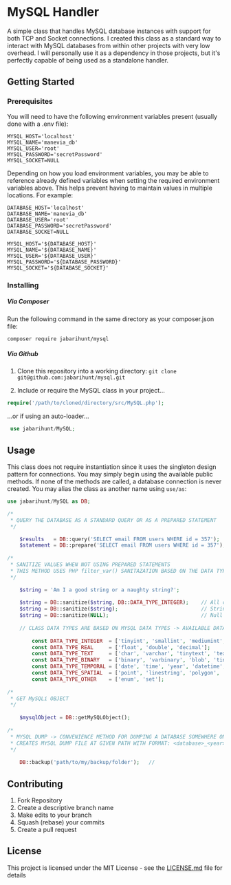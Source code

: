 # MySQL Handler

A simple class that handles MySQL database instances with support for both TCP and Socket connections.  I created this class as a standard way to interact with MySQL databases from within other projects with very low overhead.  I will personally use it as a dependency in those projects, but it's perfectly capable of being used as a standalone handler.

## Getting Started

### Prerequisites

You will need to have the following environment variables present (usually done with a .env file):

```dotenv
MYSQL_HOST='localhost'
MYSQL_NAME='manevia_db'
MYSQL_USER='root'
MYSQL_PASSWORD='secretPassword'
MYSQL_SOCKET=NULL
```

Depending on how you load environment variables, you may be able to reference already defined variables when setting the required environment variables above.  This helps prevent having to maintain values in multiple locations.  For example:

```dotenv
DATABASE_HOST='localhost'
DATABASE_NAME='manevia_db'
DATABASE_USER='root'
DATABASE_PASSWORD='secretPassword'
DATABASE_SOCKET=NULL

MYSQL_HOST='${DATABASE_HOST}'
MYSQL_NAME='${DATABASE_NAME}'
MYSQL_USER='${DATABASE_USER}'
MYSQL_PASSWORD='${DATABASE_PASSWORD}'
MYSQL_SOCKET='${DATABASE_SOCKET}'
```
### Installing

##### Via Composer

Run the following command in the same directory as your composer.json file:

`composer require jabarihunt/mysql`

##### Via Github

1. Clone this repository into a working directory: `git clone git@github.com:jabarihunt/mysql.git`

2. Include or require the MySQL class in your project...

```php
require('/path/to/cloned/directory/src/MySQL.php');
```
...or if using an auto-loader...

```php
 use jabarihunt/MySQL;
```

## Usage

This class does not require instantiation since it uses the singleton design pattern for connections.  You may simply begin using the available public methods.  If none of the methods are called, a database connection is never created.  You may alias the class as another name using `use/as`: 

```php
use jabarihunt/MySQL as DB;

/*
 * QUERY THE DATABASE AS A STANDARD QUERY OR AS A PREPARED STATEMENT
 */

    $results   = DB::query('SELECT email FROM users WHERE id = 357');      // mysqli_result or false
    $statement = DB::prepare('SELECT email FROM users WHERE id = 357');    // mysqli_statement or false
    
/*
 * SANITIZE VALUES WHEN NOT USING PREPARED STATEMENTS
 * THIS METHOD USES PHP filter_var() SANITAZATION BASED ON THE DATA TYPE
 */

    $string = 'Am I a good string or a naughty string?';
    
    $string = DB::sanitize($string, DB::DATA_TYPE_INTEGER);    // All characters removed since sanitizing as an int data type!
    $string = DB::sanitize($string);                           // String remains since method defaults to DB::DATA_TYPE_INTEGER
    $string = DB::sanitize(NULL);                              // Null values are converted to an empty string before sanitizing
    
    // CLASS DATA TYPES ARE BASED ON MYSQL DATA TYPES -> AVAILABLE DATA TYPES BELOW
    
        const DATA_TYPE_INTEGER  = ['tinyint', 'smallint', 'mediumint', 'int', 'bigint', 'bit'];
        const DATA_TYPE_REAL     = ['float', 'double', 'decimal'];
        const DATA_TYPE_TEXT     = ['char', 'varchar', 'tinytext', 'text', 'mediumtext', 'longtext'];
        const DATA_TYPE_BINARY   = ['binary', 'varbinary', 'blob', 'tinyblob', 'mediumblob', 'longblob'];
        const DATA_TYPE_TEMPORAL = ['date', 'time', 'year', 'datetime', 'timestamp'];
        const DATA_TYPE_SPATIAL  = ['point', 'linestring', 'polygon', 'geometry', 'multipoint', 'multilinestring', 'multipolygon', 'geometrycollection'];
        const DATA_TYPE_OTHER    = ['enum', 'set'];
        
/*
 * GET MySQLi OBJECT
 */
 
    $mysqlObject = DB::getMySQLObject();
  
/*
 * MYSQL DUMP -> CONVENIENCE METHOD FOR DUMPING A DATABASE SOMEWHERE ON THE MACHINE | USE WITH CAUTION!!!
 * CREATES MYSQL DUMP FILE AT GIVEN PATH WITH FORMAT: <database>_<year>-<month>-<day>_<unix timestamp>.sql
 */
 
    DB::backup('path/to/my/backup/folder');   // 
```

## Contributing

1. Fork Repository
2. Create a descriptive branch name
3. Make edits to your branch
4. Squash (rebase) your commits
5. Create a pull request

## License

This project is licensed under the MIT License - see the [LICENSE.md](LICENSE.md) file for details